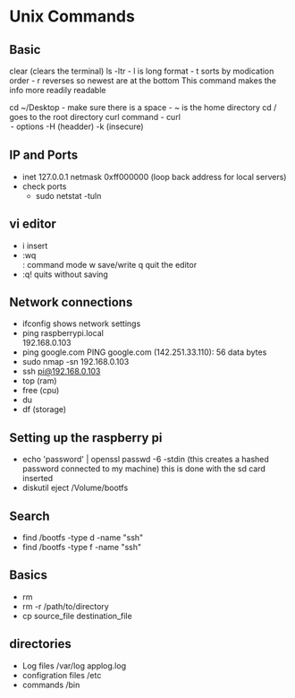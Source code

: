 # Unix Commands

## Basic
clear (clears the terminal)
ls -ltr 
    - l is long format
    - t sorts by modication order
    - r reverses so newest are at the bottom 
    This command makes the info more readily readable

cd ~/Desktop
    - make sure there is a space
    - ~ is the home directory
cd /  goes to the root directory
curl command
    - curl <option> <url>
        - options
            -H (headder)
            -k (insecure)

## IP and Ports
- inet 127.0.0.1 netmask 0xff000000 (loop back address for local servers)
- check ports
    - sudo netstat -tuln 
    
## vi editor
- i insert
- :wq  
    : command mode
    w save/write
    q quit the editor
- :q! quits without saving

## Network connections
- ifconfig 
    shows network settings
- ping raspberrypi.local   
    192.168.0.103
- ping google.com 
    PING google.com (142.251.33.110): 56 data bytes
- sudo nmap -sn 192.168.0.103
- ssh pi@192.168.0.103 
- top  (ram)
- free (cpu)
- du
- df (storage)


## Setting up the raspberry pi
- echo 'password' | openssl passwd -6 -stdin
    (this creates a hashed password connected to my machine)
    this is done with the sd card inserted
- diskutil eject /Volume/bootfs

## Search 
- find /bootfs -type d -name "ssh"
- find /bootfs -type f -name "ssh"

## Basics
- rm <filename>
- rm -r /path/to/directory
- cp source_file destination_file

## directories
- Log files
    /var/log applog.log
- configration files
    /etc
- commands
    /bin 